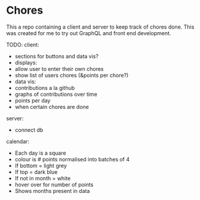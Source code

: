 # Chores

This a repo containing a client and server to keep track of chores done.
This was created for me to try out GraphQL and front end development.

TODO:
client:
 * sections for buttons and data vis?
 * displays:
  * allow user to enter their own chores
  * show list of users chores (&points per chore?)
 * data vis:
  * contributions a la github
  * graphs of contributions over time
   * points per day
   * when certain chores are done

server:
 * connect db

calendar:
 * Each day is a square
  * colour is # points normalised into batches of 4
   * If bottom = light grey
   * If top = dark blue
   * If not in month = white
  * hover over for number of points
 * Shows months present in data